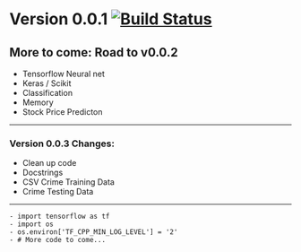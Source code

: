 # Version 0.0.1 [![Build Status](https://travis-ci.org/izu-mi/py-tensor.svg?branch=master)](https://travis-ci.org/izu-mi/py-tensor)
## More to come: Road to v0.0.2
- Tensorflow Neural net
- Keras / Scikit
- Classification
- Memory
- Stock Price Predicton
---
### Version 0.0.3 Changes: 
- Clean up code
- Docstrings
- CSV Crime Training Data
- Crime Testing Data
---
    - import tensorflow as tf
    - import os
    - os.environ['TF_CPP_MIN_LOG_LEVEL'] = '2'
    - # More code to come...
